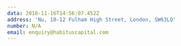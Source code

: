 ```yaml
---
data: 2018-11-16T14:56:07.452Z
address: 'Nu, 10-12 Fulham High Street, London, SW63LQ'
number: N/A
email: enquiry@habituscapital.com
---
```


